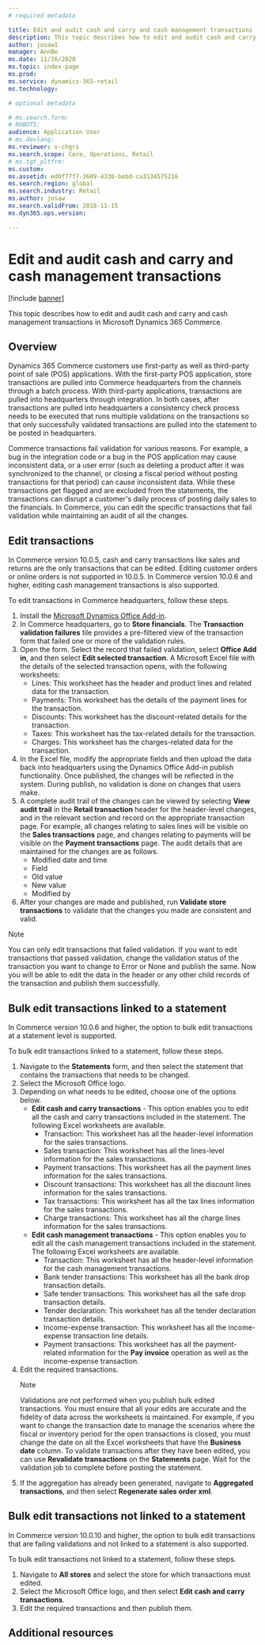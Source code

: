 ```yaml
---
# required metadata

title: Edit and audit cash and carry and cash management transactions
description: This topic describes how to edit and audit cash and carry and cash management transactions in Microsoft Dynamics 365 Commerce.
author: josaw1
manager: AnnBe
ms.date: 11/16/2020
ms.topic: index-page
ms.prod: 
ms.service: dynamics-365-retail
ms.technology: 

# optional metadata

# ms.search.form: 
# ROBOTS: 
audience: Application User
# ms.devlang: 
ms.reviewer: v-chgri
ms.search.scope: Core, Operations, Retail
# ms.tgt_pltfrm: 
ms.custom: 
ms.assetid: ed0f77f7-3609-4330-bebd-ca3134575216
ms.search.region: global
ms.search.industry: Retail
ms.author: josaw
ms.search.validFrom: 2018-11-15
ms.dyn365.ops.version: 

---
```

# Edit and audit cash and carry and cash management transactions

[!include [banner](../includes/banner.md)]

This topic describes how to edit and audit cash and carry and cash management transactions in Microsoft Dynamics 365 Commerce.

## Overview

Dynamics 365 Commerce customers use first-party as well as third-party point of sale (POS) applications. With the first-party POS application, store transactions are pulled into Commerce headquarters from the channels through a batch process. With third-party applications, transactions are pulled into headquarters through integration. In both cases, after transactions are pulled into headquarters a consistency check process needs to be executed that runs multiple validations on the transactions so that only successfully validated transactions are pulled into the statement to be posted in headquarters.

Commerce transactions fail validation for various reasons. For example, a bug in the integration code or a bug in the POS application may cause inconsistent data, or a user error (such as deleting a product after it was synchronized to the channel, or closing a fiscal period without posting transactions for that period) can cause inconsistent data. While these transactions get flagged and are excluded from the statements, the transactions can disrupt a customer's daily process of posting daily sales to the financials. In Commerce, you can edit the specific transactions that fail validation while maintaining an audit of all the changes.

## Edit transactions

In Commerce version 10.0.5, cash and carry transactions like sales and returns are the only transactions that can be edited. Editing customer orders or online orders is not supported in 10.0.5. In Commerce version 10.0.6 and higher, editing cash management transactions is also supported.

To edit transactions in Commerce headquarters, follow these steps.

1. Install the [Microsoft Dynamics Office Add-in](https://appsource.microsoft.com/en-us/product/office/WA104379629?tab=Overview). 
1. In Commerce headquarters, go to **Store financials**. The **Transaction validation failures** tile provides a pre-filtered view of the transaction form that failed one or more of the validation rules.
1. Open the form. Select the record that failed validation, select **Office Add in**, and then select **Edit selected transaction**. A Microsoft Excel file with the details of the selected transaction opens, with the following worksheets:
    - Lines: This worksheet has the header and product lines and related data for the transaction.
    - Payments: This worksheet has the details of the payment lines for the transaction.
    - Discounts: This worksheet has the discount-related details for the transaction.
    - Taxes: This worksheet has the tax-related details for the transaction.
    - Charges: This worksheet has the charges-related data for the transaction.
1. In the Excel file, modify the appropriate fields and then upload the data back into headquarters using the Dynamics Office Add-in publish functionality. Once published, the changes will be reflected in the system. During publish, no validation is done on changes that users make.
1. A complete audit trail of the changes can be viewed by selecting **View audit trail** in the **Retail transaction** header for the header-level changes, and in the relevant section and record on the appropriate transaction page. For example, all changes relating to sales lines will be visible on the **Sales transactions** page, and changes relating to payments will be visible on the **Payment transactions** page. The audit details that are maintained for the changes are as follows.
    - Modified date and time
    - Field
    - Old value
    - New value
    - Modified by
1. After your changes are made and published, run **Validate store transactions** to validate that the changes you made are consistent and valid.

> [!NOTE]
> You can only edit transactions that failed validation. If you want to edit transactions that passed validation, change the validation status of the transaction you want to change to Error or None and publish the same. Now you will be able to edit the data in the header or any other child records of the transaction and publish them successfully. 
  
## Bulk edit transactions linked to a statement

In Commerce version 10.0.6 and higher, the option to bulk edit transactions at a statement level is supported.

To bulk edit transactions linked to a statement, follow these steps.

1. Navigate to the **Statements** form, and then select the statement that contains the transactions that needs to be changed.
1. Select the Microsoft Office logo.
1. Depending on what needs to be edited, choose one of the options below.
    - **Edit cash and carry transactions** - This option enables you to edit all the cash and carry transactions included in the statement. The following Excel worksheets are available.
      - Transaction: This worksheet has all the header-level information for the sales transactions.
      - Sales transaction: This worksheet has all the lines-level information for the sales transactions.
      - Payment transactions: This worksheet has all the payment lines information for the sales transactions.
      - Discount transactions: This worksheet has all the discount lines information for the sales transactions.
      - Tax transactions: This worksheet has all the tax lines information for the sales transactions.
      - Charge transactions: This worksheet has all the charge lines information for the sales transactions.
    - **Edit cash management transactions** - This option enables you to edit all the cash management transactions included in the statement. The following Excel worksheets are available.
      - Transaction: This worksheet has all the header-level information for the cash management transactions.
      - Bank tender transactions: This worksheet has all the bank drop transaction details.
      - Safe tender transactions: This worksheet has all the safe drop transaction details.
      - Tender declaration: This worksheet has all the tender declaration transaction details.
      - Income-expense transaction: This worksheet has all the income-expense transaction line details.
      - Payment transactions: This worksheet has all the payment-related information for the **Pay invoice** operation as well as the income-expense transaction.
1. Edit the required transactions.
    > [!NOTE]
    > Validations are not performed when you publish bulk edited transactions. You must ensure that all your edits are accurate and the fidelity of data across the worksheets is maintained. For example, if you want to change the transaction date to manage the scenarios where the fiscal or inventory period for the open transactions is closed, you must change the date on all the Excel worksheets that have the **Business date** column. To validate transactions after they have been edited, you can use **Revalidate transactions** on the **Statements** page. Wait for the validation job to complete before posting the statement.
1. If the aggregation has already been generated, navigate to **Aggregated transactions**, and then select **Regenerate sales order xml**.

## Bulk edit transactions not linked to a statement

In Commerce version 10.0.10 and higher, the option to bulk edit transactions that are failing validations and not linked to a statement is also supported.

To bulk edit transactions not linked to a statement, follow these steps.

1. Navigate to **All stores** and select the store for which transactions must edited.
1. Select the Microsoft Office logo, and then select **Edit cash and carry transactions**.
1. Edit the required transactions and then publish them.

## Additional resources

[]()

[]()

[]()

[]()

